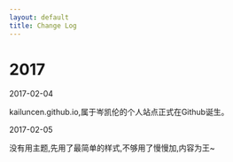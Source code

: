 ```yaml
---
layout: default
title: Change Log
---
```


# 2017

2017-02-04

kailuncen.github.io,属于岑凯伦的个人站点正式在Github诞生。

2017-02-05

没有用主题,先用了最简单的样式,不够用了慢慢加,内容为王~
